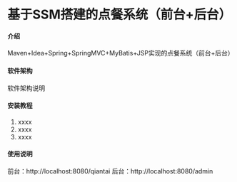 # 基于SSM搭建的点餐系统（前台+后台）

#### 介绍
Maven+Idea+Spring+SpringMVC+MyBatis+JSP实现的点餐系统（前台+后台）

#### 软件架构
软件架构说明


#### 安装教程

1.  xxxx
2.  xxxx
3.  xxxx

#### 使用说明

前台：http://localhost:8080/qiantai
后台：http://localhost:8080/admin



